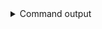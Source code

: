 
<details>
<summary>Command output</summary>

```sh

openssl rand -hex $((20*1024*1024)) > large-message.bin 
ls -lh large-message.bin
-rw-r--r--@ 1 framiere  staff    40M Jan 22 23:43 large-message.bin

```

</details>
      
